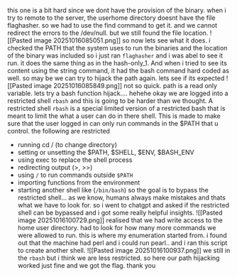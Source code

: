 this one is a bit hard since we dont have the provision of the binary. when i try to remote to the server, the userhome directory doesnt have the file flaghasher. so we had to use the find command to get it. and we cannot redirect the errors to the /dev/null. but we still found the file location.
![[Pasted image 20251016085051.png]]
so now lets see what it does. i checked the PATH that the system uses to run the binaries and the location of the binary was included so i just ran `flaghasher` and i was abel to see it run. it does the same thing as in the hash-only_1. And when i tried to see its content using the string command, it had the bash command hard coded as well. so may be we can try to hijack the path again. lets see if its expected 
![[Pasted image 20251016085849.png]]
not so quick. path is a read only variable.
lets try a bash function hijack.... hehehe
okay we are logged into a restricted shell `rbash` and this is going to be harder than we thought.  A restricted shell `rbash` is a special limited version of a restricted bash that is meant to limit the what a user can do in there shell. This is made to make sure that the user logged in can only run commands in the $PATH that u control. the following are restricted 
- running cd / (to change directory)
- setting or unsetting the $PATH, $SHELL, $ENV, $BASH_ENV
- using exec to replace the shell process 
- redirecting output (>, >>)
- using `/` to run commands outside `$PATH`
- importing functions from the environment 
- starting another shell like (`/bin/bash`)
so the goal is to bypass the restricted shell... as we know, humans always make mistakes and thats what we have to look for. so i went to chatgpt and asked if the restricted shell can be bypassed and i got some really helpful insights. 
![[Pasted image 20251016100729.png]]
realised that we had write access to the home user directory. had to look for how many more commands we were allowed to run. this is where my enumeration started from.  i found out that the machine had perl and i could run pearl.. and i ran this script to create another shell. 
![[Pasted image 20251016100937.png]]
we still in the `rbash` but i think we are less restricted. so here our path hijacking worked just fine and we got the flag.
thank you

